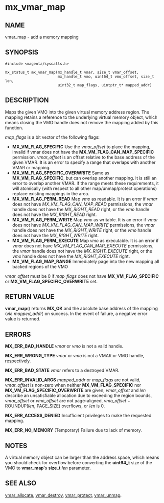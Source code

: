 # mx_vmar_map

## NAME

vmar_map - add a memory mapping

## SYNOPSIS

```
#include <magenta/syscalls.h>

mx_status_t mx_vmar_map(mx_handle_t vmar, size_t vmar_offset,
                        mx_handle_t vmo, uint64_t vmo_offset, size_t len,
                        uint32_t map_flags, uintptr_t* mapped_addr)
```

## DESCRIPTION

Maps the given VMO into the given virtual memory address region.  The mapping
retains a reference to the underlying virtual memory object, which means
closing the VMO handle does not remove the mapping added by this function.

*map_flags* is a bit vector of the following flags:
- **MX_VM_FLAG_SPECIFIC**  Use the *vmar_offset* to place the mapping, invalid if
  vmar does not have the **MX_VM_FLAG_CAN_MAP_SPECIFIC** permission.
  *vmar_offset* is an offset relative to the base address of the given VMAR.
  It is an error to specify a range that overlaps with another VMAR or mapping.
- **MX_VM_FLAG_SPECIFIC_OVERWRITE**  Same as **MX_VM_FLAG_SPECIFIC**, but can
  overlap another mapping.  It is still an error to overlap another VMAR.  If
  the range meets these requirements, it will atomically (with respect to all
  other map/unmap/protect operations) replace existing mappings in the area.
- **MX_VM_FLAG_PERM_READ**  Map *vmo* as readable.  It is an error if *vmar*
  does not have *MX_VM_FLAG_CAN_MAP_READ* permissions, the *vmar* handle does
  not have the *MX_RIGHT_READ* right, or the *vmo* handle does not have the
  *MX_RIGHT_READ* right.
- **MX_VM_FLAG_PERM_WRITE**  Map *vmo* as writable.  It is an error if *vmar*
  does not have *MX_VM_FLAG_CAN_MAP_WRITE* permissions, the *vmar* handle does
  not have the *MX_RIGHT_WRITE* right, or the *vmo* handle does not have the
  *MX_RIGHT_WRITE* right.
- **MX_VM_FLAG_PERM_EXECUTE**  Map *vmo* as executable.  It is an error if *vmar*
  does not have *MX_VM_FLAG_CAN_MAP_EXECUTE* permissions, the *vmar* handle does
  not have the *MX_RIGHT_EXECUTE* right, or the *vmo* handle does not have the
  *MX_RIGHT_EXECUTE* right.
- **MX_VM_FLAG_MAP_RANGE**  Immediately page into the new mapping all backed
  regions of the VMO

*vmar_offset* must be 0 if *map_flags* does not have **MX_VM_FLAG_SPECIFIC** or
**MX_VM_FLAG_SPECIFIC_OVERWRITE** set.

## RETURN VALUE

**vmar_map**() returns **MX_OK** and the absolute base address of the
mapping (via *mapped_addr*) on success.  In the event of failure, a negative
error value is returned.

## ERRORS

**MX_ERR_BAD_HANDLE**  *vmar* or *vmo* is not a valid handle.

**MX_ERR_WRONG_TYPE**  *vmar* or *vmo* is not a VMAR or VMO handle, respectively.

**MX_ERR_BAD_STATE**  *vmar* refers to a destroyed VMAR.

**MX_ERR_INVALID_ARGS** *mapped_addr* or *map_flags* are not valid, *vmar_offset* is
non-zero when neither **MX_VM_FLAG_SPECIFIC** nor
**MX_VM_FLAG_SPECIFIC_OVERWRITE** are given, *vmar_offset* and *len*
describe an unsatisfiable allocation due to exceeding the region bounds,
*vmar_offset* or *vmo_offset* are not page-aligned,
*vmo_offset* + ROUNDUP(*len*, PAGE_SIZE) overflows, or *len* is 0.

**MX_ERR_ACCESS_DENIED**  Insufficient privileges to make the requested mapping.

**MX_ERR_NO_MEMORY**  (Temporary) Failure due to lack of memory.

## NOTES

A virtual memory object can be larger than the address space, which means you
should check for overflow before converting the **uint64_t** size of the VMO to
**vmar_map**'s **size_t** *len* parameter.

## SEE ALSO

[vmar_allocate](vmar_allocate.md),
[vmar_destroy](vmar_destroy.md),
[vmar_protect](vmar_protect.md),
[vmar_unmap](vmar_unmap.md).
